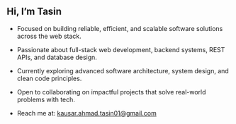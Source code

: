 ##  Hi, I’m Tasin

- Focused on building reliable, efficient, and scalable software solutions across the web stack.

- Passionate about full-stack web development, backend systems, REST APIs, and database design.

- Currently exploring advanced software architecture, system design, and clean code principles.

- Open to collaborating on impactful projects that solve real-world problems with tech.

- Reach me at:  kausar.ahmad.tasin01@gmail.com
